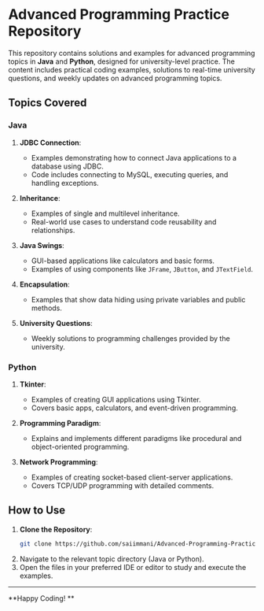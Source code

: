 # Advanced Programming Practice Repository

This repository contains solutions and examples for advanced programming topics in **Java** and **Python**, designed for university-level practice. The content includes practical coding examples, solutions to real-time university questions, and weekly updates on advanced programming topics.

## Topics Covered

### **Java**

1. **JDBC Connection**:
   - Examples demonstrating how to connect Java applications to a database using JDBC.
   - Code includes connecting to MySQL, executing queries, and handling exceptions.

2. **Inheritance**:
   - Examples of single and multilevel inheritance.
   - Real-world use cases to understand code reusability and relationships.
 
3. **Java Swings**:
   - GUI-based applications like calculators and basic forms.
   - Examples of using components like `JFrame`, `JButton`, and `JTextField`.

4. **Encapsulation**:
   - Examples that show data hiding using private variables and public methods.

5. **University Questions**:
   - Weekly solutions to programming challenges provided by the university.
 

### **Python**

1. **Tkinter**:
   - Examples of creating GUI applications using Tkinter.
   - Covers basic apps, calculators, and event-driven programming.
2. **Programming Paradigm**:
   - Explains and implements different paradigms like procedural and object-oriented programming.

3. **Network Programming**:
   - Examples of creating socket-based client-server applications.
   - Covers TCP/UDP programming with detailed comments.


## How to Use

1. **Clone the Repository**:
   ```bash
   git clone https://github.com/saiimmani/Advanced-Programming-Practice-Sol.git
   ```
2. Navigate to the relevant topic directory (Java or Python).
3. Open the files in your preferred IDE or editor to study and execute the examples.

---


**Happy Coding! **
